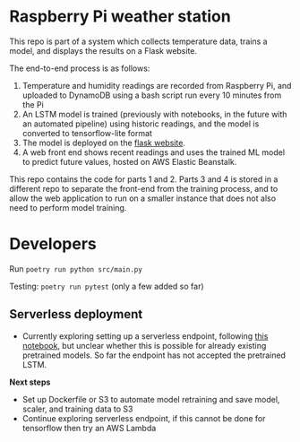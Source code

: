 # Raspberry Pi weather station

This repo is part of a system which collects temperature data, trains a model, and displays the results on a Flask website.

The end-to-end process is as follows:
1. Temperature and humidity readings are recorded from Raspberry Pi, and uploaded to DynamoDB using a bash script run every 10 minutes from the Pi
2. An LSTM model is trained (previously with notebooks, in the future with an automated pipeline) using historic readings, and the model is converted to tensorflow-lite format
3. The model is deployed on the [flask website](https://github.com/bndxn/flask-website). 
4. A web front end shows recent readings and uses the trained ML model to predict future values, hosted on AWS Elastic Beanstalk.

This repo contains the code for parts 1 and 2. Parts 3 and 4 is stored in a different repo to separate the front-end from the training process, and to allow the web application to run on a smaller instance that does not also need to perform model training.

# Developers

Run `poetry run python src/main.py`

Testing: `poetry run pytest` (only a few added so far)

## Serverless deployment
* Currently exploring setting up a serverless endpoint, following [this notebook](https://github.com/aws/amazon-sagemaker-examples/blob/main/serverless-inference/Serverless-Inference-Walkthrough.ipynb), but unclear whether this is possible for already existing pretrained models. So far the endpoint has not accepted the pretrained LSTM. 

**Next steps**
* Set up Dockerfile or S3 to automate model retraining and save model, scaler, and training data to S3
* Continue exploring serverless endpoint, if this cannot be done for tensorflow then try an AWS Lambda

